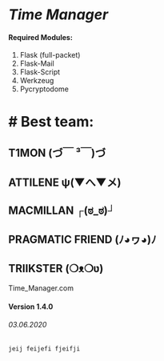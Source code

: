 # _Time Manager_
#### Required Modules:
1) Flask (full-packet)
2) Flask-Mail
3) Flask-Script
4) Werkzeug
5) Pycryptodome

#  # Best team:
## T1MON (づ￣ ³￣)づ
## ATTILENE ψ(▼へ▼メ)
## MACMILLAN ┌(ಠ_ಠ)┘ 
## PRAGMATIC FRIEND (ﾉ◕ヮ◕)ﾉ 
## TRIIKSTER (❍ᴥ❍ʋ) 

Time_Manager.com

#### Version 1.4.0
###### 03.06.2020

`jeij
feijefi
fjeifji`
